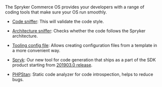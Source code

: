 The Spryker Commerce OS provides your developers with a range of coding tools that make sure your OS run smoothly.

- [Code sniffer](https://documentation.spryker.com/v3/docs/code-sniffer): This will validate the code style.

- [Architecture sniffer](https://documentation.spryker.com/v3/docs/architecture-sniffer): Checks whether the code follows the Spryker architecture.

- [Tooling config file](https://documentation.spryker.com/v3/docs/tooling-config-file): Allows creating configuration files from a template in a more convenient way.

- [Spryk](https://documentation.spryker.com/v3/docs/spryk): Our new tool for code generation that ships as a part of the SDK product starting from [201903.0 release](https://documentation.spryker.com/v4/docs/release-notes-201903-0).

- [PHPStan](https://documentation.spryker.com/v3/docs/phpstan): Static code analyzer for code introspection, helps to reduce bugs.